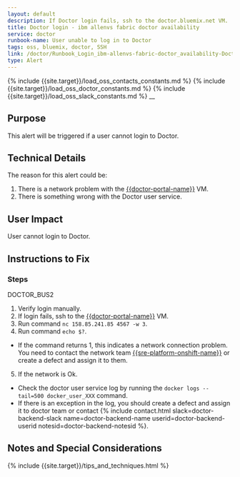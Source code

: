 ```yaml
---
layout: default
description: If Doctor login fails, ssh to the doctor.bluemix.net VM.
title: Doctor login - ibm allenvs fabric doctor availability
service: doctor
runbook-name: User unable to log in to Doctor
tags: oss, bluemix, doctor, SSH
link: /doctor/Runbook_Login_ibm-allenvs-fabric-doctor_availability-DoctorLogin.html
type: Alert
---
```


{% include {{site.target}}/load_oss_contacts_constants.md %}
{% include {{site.target}}/load_oss_doctor_constants.md %}
{% include {{site.target}}/load_oss_slack_constants.md %}
__

## Purpose

This alert will be triggered if a user cannot login to Doctor.

## Technical Details

The reason for this alert could be:

1. There is a network problem with the [{{doctor-portal-name}}]({{doctor-portal-link}}) VM.
2. There is something wrong with the Doctor user service.

## User Impact

User cannot login to Doctor.

## Instructions to Fix

### Steps

DOCTOR_BUS2

1. Verify login manually.
2. If login fails, ssh to the [{{doctor-portal-name}}]({{doctor-portal-link}}) VM.
3. Run command `nc 158.85.241.85 4567 -w 3`.
4. Run command `echo $?`.
  * If the command returns 1, this indicates a network connection problem. You need to contact the network team [{{sre-platform-onshift-name}}]({{sre-platform-onshift-link}}) or create a defect and assign it to them.
5. If the network is Ok.
  * Check the doctor user service log by running the `docker logs --tail=500 docker_user_XXX` command.
  * If there is an exception in the log, you should create a defect and assign it to doctor team or contact {% include contact.html slack=doctor-backend-slack name=doctor-backend-name userid=doctor-backend-userid notesid=doctor-backend-notesid %}.

## Notes and Special Considerations
{% include {{site.target}}/tips_and_techniques.html %}
